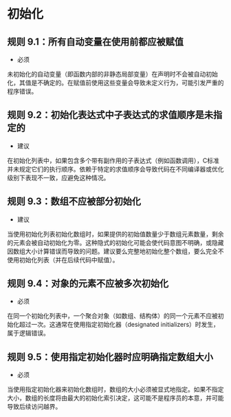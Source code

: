 # 初始化

## 规则 9.1：所有自动变量在使用前都应被赋值

- 必须

未初始化的自动变量（即函数内部的非静态局部变量）在声明时不会被自动初始化，其值是不确定的。在赋值前使用这些变量会导致未定义行为，可能引发严重的程序错误。

## 规则 9.2：初始化表达式中子表达式的求值顺序是未指定的

- 建议

在初始化列表中，如果包含多个带有副作用的子表达式（例如函数调用），C标准并未规定它们的执行顺序。依赖于特定的求值顺序会导致代码在不同编译器或优化级别下表现不一致，应避免这种情况。

## 规则 9.3：数组不应被部分初始化

- 建议

当使用初始化列表初始化数组时，如果提供的初始值数量少于数组元素数量，剩余的元素会被自动初始化为零。这种隐式的初始化可能会使代码意图不明确，或隐藏因数组大小计算错误而导致的问题。建议要么完整地初始化整个数组，要么完全不使用初始化列表（并在后续代码中赋值）。

## 规则 9.4：对象的元素不应被多次初始化

- 必须

在同一个初始化列表中，一个聚合对象（如数组、结构体）的同一个元素不应被初始化超过一次。这通常在使用指定初始化器（designated initializers）时发生，属于逻辑错误。

## 规则 9.5：使用指定初始化器时应明确指定数组大小

- 必须

当使用指定初始化器来初始化数组时，数组的大小必须被显式地指定。如果不指定大小，数组的长度将由最大的初始化索引决定，这可能不是程序员的本意，并可能导致后续访问越界。
